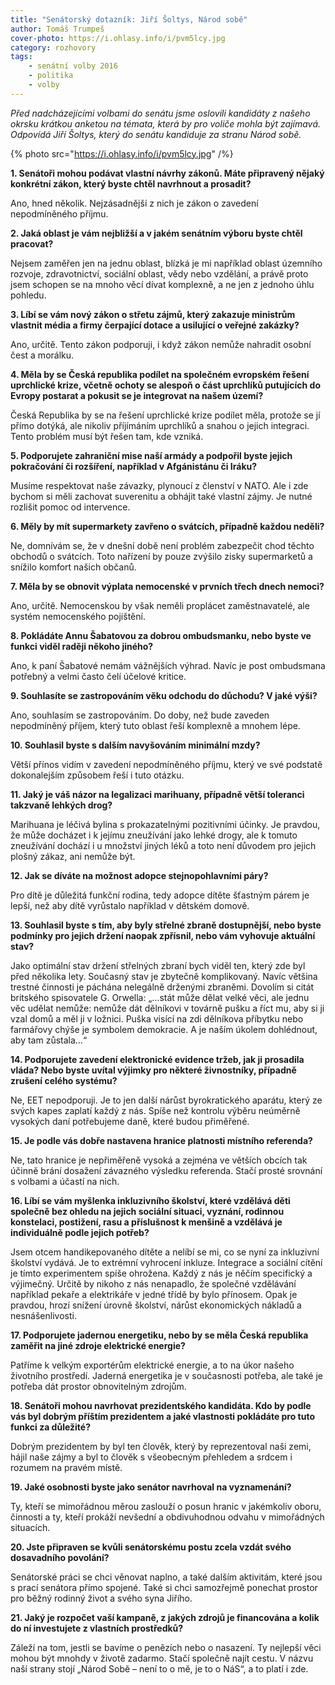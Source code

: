 ```yaml
---
title: "Senátorský dotazník: Jiří Šoltys, Národ sobě"
author: Tomáš Trumpeš
cover-photo: https://i.ohlasy.info/i/pvm5lcy.jpg
category: rozhovory
tags:
    - senátní volby 2016
    - politika
    - volby
---
```


*Před nadcházejícími volbami do senátu jsme oslovili kandidáty z našeho okrsku krátkou anketou na témata, která by pro voliče mohla být zajímavá. Odpovídá Jiří Šoltys, který do senátu kandiduje za stranu Národ sobě.*

{% photo src="https://i.ohlasy.info/i/pvm5lcy.jpg" /%}

**1. Senátoři mohou podávat vlastní návrhy zákonů. Máte připravený nějaký konkrétní zákon, který byste chtěl navrhnout a prosadit?**

Ano, hned několik. Nejzásadnější z nich je zákon o zavedení nepodmíněného příjmu.

**2. Jaká oblast je vám nejbližší a v jakém senátním výboru byste chtěl pracovat?**

Nejsem zaměřen jen na jednu oblast, blízká je mi například oblast územního rozvoje, zdravotnictví, sociální oblast, vědy nebo vzdělání, a právě proto jsem schopen se na mnoho věcí dívat komplexně, a ne jen z jednoho úhlu pohledu.

**3. Líbí se vám nový zákon o střetu zájmů, který zakazuje ministrům vlastnit média a firmy čerpající dotace a usilující o veřejné zakázky?**

Ano, určitě. Tento zákon podporuji, i když zákon nemůže nahradit osobní čest a morálku.

**4. Měla by se Česká republika podílet na společném evropském řešení uprchlické krize, včetně ochoty se alespoň o část uprchlíků putujících do Evropy postarat a pokusit se je integrovat na našem území?**

Česká Republika by se na řešení uprchlické krize podílet měla, protože se jí přímo dotýká, ale nikoliv příjímáním uprchlíků a snahou o jejich integraci. Tento problém musí být řešen tam, kde vzniká.

**5. Podporujete zahraniční mise naší armády a podpořil byste jejich pokračování či rozšíření, například v Afgánistánu či Iráku?**

Musíme respektovat naše závazky, plynoucí z členství v NATO. Ale i zde bychom si měli zachovat suverenitu a obhájit také vlastní zájmy. Je nutné rozlišit pomoc od intervence.

**6. Měly by mít supermarkety zavřeno o svátcích, případně každou neděli?**

Ne, domnívám se, že v dnešní době není problém zabezpečit chod těchto obchodů o svátcích. Toto nařízení by pouze zvýšilo zisky supermarketů a snížilo komfort našich občanů.

**7. Měla by se obnovit výplata nemocenské v prvních třech dnech nemoci?**

Ano, určitě. Nemocenskou by však neměli proplácet zaměstnavatelé, ale systém nemocenského pojištění.

**8. Pokládáte Annu Šabatovou za dobrou ombudsmanku, nebo byste ve funkci viděl raději někoho jiného?**

Ano, k paní Šabatové nemám vážnějších výhrad. Navíc je post ombudsmana potřebný a velmi často čelí účelové kritice.

**9. Souhlasíte se zastropováním věku odchodu do důchodu? V jaké výši?**

Ano, souhlasím se zastropováním. Do doby, než bude zaveden nepodmíněný příjem, který tuto oblast řeší komplexně a mnohem lépe.

**10. Souhlasil byste s dalším navyšováním minimální mzdy?**

Větší přínos vidím v zavedení nepodmíněného příjmu, který ve své podstatě dokonalejším způsobem řeší i tuto otázku.

**11. Jaký je váš názor na legalizaci marihuany, případně větší toleranci takzvaně lehkých drog?**

Marihuana je léčivá bylina s prokazatelnými pozitivními účinky. Je pravdou, že může docházet i k jejímu zneužívání jako lehké drogy, ale k tomuto zneužívání dochází i u množství jiných léků a toto není důvodem pro jejich plošný zákaz, ani nemůže být.

**12. Jak se díváte na možnost adopce stejnopohlavními páry?**

Pro dítě je důležitá funkční rodina, tedy adopce dítěte šťastným párem je lepší, než aby dítě vyrůstalo například v dětském domově.

**13. Souhlasil byste s tím, aby byly střelné zbraně dostupnější, nebo byste podmínky pro jejich držení naopak zpřísnil, nebo vám vyhovuje aktuální stav?**

Jako optimální stav držení střelných zbraní bych viděl ten, který zde byl před několika lety. Současný stav je zbytečně komplikovaný. Navíc většina trestné činnosti je páchána nelegálně drženými zbraněmi. Dovolím si citát britského spisovatele G. Orwella: „…stát může dělat velké věci, ale jednu věc udělat nemůže: nemůže dát dělníkovi v továrně pušku a říct mu, aby si ji vzal domů a měl ji v ložnici. Puška visící na zdi dělníkova příbytku nebo farmářovy chýše je symbolem demokracie. A je naším úkolem dohlédnout, aby tam zůstala…“

**14. Podporujete zavedení elektronické evidence tržeb, jak ji prosadila vláda? Nebo byste uvítal výjimky pro některé živnostníky, případně zrušení celého systému?**

Ne, EET nepodporuji. Je to jen další nárůst byrokratického aparátu, který ze svých kapes zaplatí každý z nás. Spíše než kontrolu výběru neúměrně vysokých daní potřebujeme daně, které budou přiměřené.

**15. Je podle vás dobře nastavena hranice platnosti místního referenda?**

Ne, tato hranice je nepřiměřeně vysoká a zejména ve větších obcích tak účinně brání dosažení závazného výsledku referenda. Stačí prosté srovnání s volbami a účastí na nich.

**16. Líbí se vám myšlenka inkluzivního školství, které vzdělává děti společně bez ohledu na jejich sociální situaci, vyznání, rodinnou konstelaci, postižení, rasu a příslušnost k menšině a vzdělává je individuálně podle jejich potřeb?**

Jsem otcem handikepovaného dítěte a nelíbí se mi, co se nyní za inkluzivní školství vydává. Je to extrémní vyhrocení inkluze. Integrace a sociální cítění je tímto experimentem spíše ohrožena. Každý z nás je něčím specifický a výjimečný. Určitě by nikoho z nás nenapadlo, že společné vzdělávání například pekaře a elektrikáře v jedné třídě by bylo přínosem. Opak je pravdou, hrozí snížení úrovně školství, nárůst ekonomických nákladů a nesnášenlivosti.

**17. Podporujete jadernou energetiku, nebo by se měla Česká republika zaměřit na jiné zdroje elektrické energie?**

Patříme k velkým exportérům elektrické energie, a to na úkor našeho životního prostředí. Jaderná energetika je v současnosti potřeba, ale také je potřeba dát prostor obnovitelným zdrojům.

**18. Senátoři mohou navrhovat prezidentského kandidáta. Kdo by podle vás byl dobrým příštím prezidentem a jaké vlastnosti pokládáte pro tuto funkci za důležité?**

Dobrým prezidentem by byl ten člověk, který by reprezentoval naši zemi, hájil naše zájmy a byl to člověk s všeobecným přehledem a srdcem i rozumem na pravém místě.

**19. Jaké osobnosti byste jako senátor navrhoval na vyznamenání?**

Ty, kteří se mimořádnou měrou zaslouží o posun hranic v jakémkoliv oboru, činnosti a ty, kteří prokáží nevšední a obdivuhodnou odvahu v mimořádných situacích.

**20. Jste připraven se kvůli senátorskému postu zcela vzdát svého dosavadního povolání?**

Senátorské práci se chci věnovat naplno, a také dalším aktivitám, které jsou s prací senátora přímo spojené. Také si chci samozřejmě ponechat prostor pro běžný rodinný život a svého syna Jiřího.

**21. Jaký je rozpočet vaší kampaně, z jakých zdrojů je financována a kolik do ní investujete z vlastních prostředků?**

Záleží na tom, jestli se bavíme o penězích nebo o nasazení. Ty nejlepší věci mohou být mnohdy v životě zadarmo. Stačí společně najít cestu. V názvu naší strany stojí „Národ Sobě – není to o mě, je to o NáS“, a to platí i zde.
